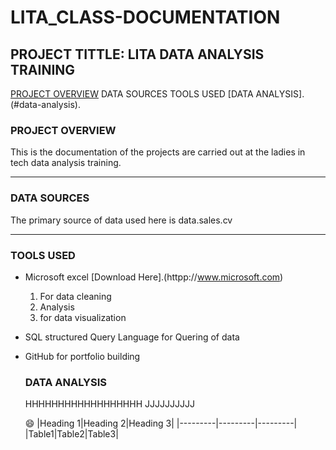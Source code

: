 # LITA_CLASS-DOCUMENTATION

## PROJECT TITTLE: LITA DATA ANALYSIS TRAINING

[PROJECT OVERVIEW](#project-overview)
DATA SOURCES
TOOLS USED
[DATA ANALYSIS].(#data-analysis).

### PROJECT OVERVIEW
This is the documentation of the projects are carried out at the ladies in tech data analysis training.

---

### DATA SOURCES
The primary source of data used here is data.sales.cv

----

### TOOLS USED
- Microsoft excel [Download Here].(httpp://www.microsoft.com)
   1. For data cleaning
   2. Analysis
   3. for data visualization

- SQL  structured Query Language for Quering of data

- GitHub for portfolio building

  ### DATA ANALYSIS
  HHHHHHHHHHHHHHHHHH
  JJJJJJJJJJ

  😄
  |Heading 1|Heading 2|Heading 3|
  |---------|---------|---------|
  |Table1|Table2|Table3|
